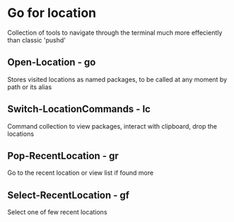 # Go for location

Collection of tools to navigate through the terminal much
more effeciently than classic 'pushd'

## Open-Location - go

Stores visited locations as named packages, to be called
at any moment by path or its alias

## Switch-LocationCommands - lc

Command collection to view packages, interact with
clipboard, drop the locations

## Pop-RecentLocation - gr

Go to the recent location or view list if found more

## Select-RecentLocation - gf

Select one of few recent locations
